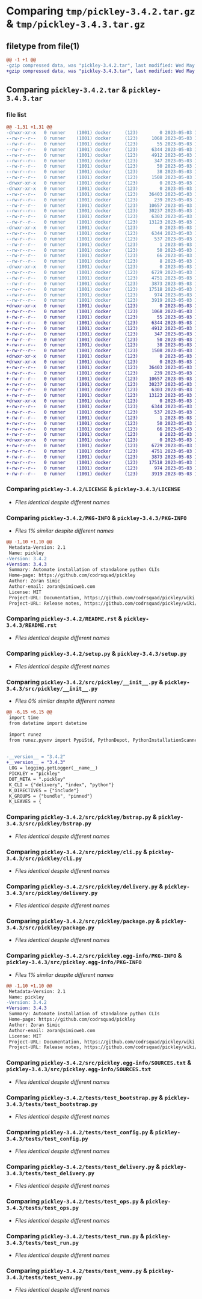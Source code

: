 # Comparing `tmp/pickley-3.4.2.tar.gz` & `tmp/pickley-3.4.3.tar.gz`

## filetype from file(1)

```diff
@@ -1 +1 @@
-gzip compressed data, was "pickley-3.4.2.tar", last modified: Wed May  3 18:07:31 2023, max compression
+gzip compressed data, was "pickley-3.4.3.tar", last modified: Wed May  3 18:49:49 2023, max compression
```

## Comparing `pickley-3.4.2.tar` & `pickley-3.4.3.tar`

### file list

```diff
@@ -1,31 +1,31 @@
-drwxr-xr-x   0 runner    (1001) docker     (123)        0 2023-05-03 18:07:31.444079 pickley-3.4.2/
--rw-r--r--   0 runner    (1001) docker     (123)     1068 2023-05-03 18:05:33.000000 pickley-3.4.2/LICENSE
--rw-r--r--   0 runner    (1001) docker     (123)       55 2023-05-03 18:05:33.000000 pickley-3.4.2/MANIFEST.in
--rw-r--r--   0 runner    (1001) docker     (123)     6344 2023-05-03 18:07:31.444079 pickley-3.4.2/PKG-INFO
--rw-r--r--   0 runner    (1001) docker     (123)     4912 2023-05-03 18:05:33.000000 pickley-3.4.2/README.rst
--rw-r--r--   0 runner    (1001) docker     (123)      347 2023-05-03 18:05:33.000000 pickley-3.4.2/SECURITY.md
--rw-r--r--   0 runner    (1001) docker     (123)       50 2023-05-03 18:05:33.000000 pickley-3.4.2/pyproject.toml
--rw-r--r--   0 runner    (1001) docker     (123)       38 2023-05-03 18:07:31.444079 pickley-3.4.2/setup.cfg
--rw-r--r--   0 runner    (1001) docker     (123)     1508 2023-05-03 18:05:33.000000 pickley-3.4.2/setup.py
-drwxr-xr-x   0 runner    (1001) docker     (123)        0 2023-05-03 18:07:31.440079 pickley-3.4.2/src/
-drwxr-xr-x   0 runner    (1001) docker     (123)        0 2023-05-03 18:07:31.444079 pickley-3.4.2/src/pickley/
--rw-r--r--   0 runner    (1001) docker     (123)    36403 2023-05-03 18:05:33.000000 pickley-3.4.2/src/pickley/__init__.py
--rw-r--r--   0 runner    (1001) docker     (123)      239 2023-05-03 18:05:33.000000 pickley-3.4.2/src/pickley/__main__.py
--rw-r--r--   0 runner    (1001) docker     (123)    10657 2023-05-03 18:05:33.000000 pickley-3.4.2/src/pickley/bstrap.py
--rw-r--r--   0 runner    (1001) docker     (123)    30237 2023-05-03 18:05:33.000000 pickley-3.4.2/src/pickley/cli.py
--rw-r--r--   0 runner    (1001) docker     (123)     6303 2023-05-03 18:05:33.000000 pickley-3.4.2/src/pickley/delivery.py
--rw-r--r--   0 runner    (1001) docker     (123)    13123 2023-05-03 18:05:33.000000 pickley-3.4.2/src/pickley/package.py
-drwxr-xr-x   0 runner    (1001) docker     (123)        0 2023-05-03 18:07:31.444079 pickley-3.4.2/src/pickley.egg-info/
--rw-r--r--   0 runner    (1001) docker     (123)     6344 2023-05-03 18:07:31.000000 pickley-3.4.2/src/pickley.egg-info/PKG-INFO
--rw-r--r--   0 runner    (1001) docker     (123)      537 2023-05-03 18:07:31.000000 pickley-3.4.2/src/pickley.egg-info/SOURCES.txt
--rw-r--r--   0 runner    (1001) docker     (123)        1 2023-05-03 18:07:31.000000 pickley-3.4.2/src/pickley.egg-info/dependency_links.txt
--rw-r--r--   0 runner    (1001) docker     (123)       50 2023-05-03 18:07:31.000000 pickley-3.4.2/src/pickley.egg-info/entry_points.txt
--rw-r--r--   0 runner    (1001) docker     (123)       66 2023-05-03 18:07:31.000000 pickley-3.4.2/src/pickley.egg-info/requires.txt
--rw-r--r--   0 runner    (1001) docker     (123)        8 2023-05-03 18:07:31.000000 pickley-3.4.2/src/pickley.egg-info/top_level.txt
-drwxr-xr-x   0 runner    (1001) docker     (123)        0 2023-05-03 18:07:31.444079 pickley-3.4.2/tests/
--rw-r--r--   0 runner    (1001) docker     (123)     6729 2023-05-03 18:05:33.000000 pickley-3.4.2/tests/test_bootstrap.py
--rw-r--r--   0 runner    (1001) docker     (123)     4751 2023-05-03 18:05:33.000000 pickley-3.4.2/tests/test_config.py
--rw-r--r--   0 runner    (1001) docker     (123)     3873 2023-05-03 18:05:33.000000 pickley-3.4.2/tests/test_delivery.py
--rw-r--r--   0 runner    (1001) docker     (123)    17518 2023-05-03 18:05:33.000000 pickley-3.4.2/tests/test_ops.py
--rw-r--r--   0 runner    (1001) docker     (123)      974 2023-05-03 18:05:33.000000 pickley-3.4.2/tests/test_run.py
--rw-r--r--   0 runner    (1001) docker     (123)     3919 2023-05-03 18:05:33.000000 pickley-3.4.2/tests/test_venv.py
+drwxr-xr-x   0 runner    (1001) docker     (123)        0 2023-05-03 18:49:49.117702 pickley-3.4.3/
+-rw-r--r--   0 runner    (1001) docker     (123)     1068 2023-05-03 18:48:04.000000 pickley-3.4.3/LICENSE
+-rw-r--r--   0 runner    (1001) docker     (123)       55 2023-05-03 18:48:04.000000 pickley-3.4.3/MANIFEST.in
+-rw-r--r--   0 runner    (1001) docker     (123)     6344 2023-05-03 18:49:49.117702 pickley-3.4.3/PKG-INFO
+-rw-r--r--   0 runner    (1001) docker     (123)     4912 2023-05-03 18:48:04.000000 pickley-3.4.3/README.rst
+-rw-r--r--   0 runner    (1001) docker     (123)      347 2023-05-03 18:48:04.000000 pickley-3.4.3/SECURITY.md
+-rw-r--r--   0 runner    (1001) docker     (123)       50 2023-05-03 18:48:04.000000 pickley-3.4.3/pyproject.toml
+-rw-r--r--   0 runner    (1001) docker     (123)       38 2023-05-03 18:49:49.117702 pickley-3.4.3/setup.cfg
+-rw-r--r--   0 runner    (1001) docker     (123)     1508 2023-05-03 18:48:04.000000 pickley-3.4.3/setup.py
+drwxr-xr-x   0 runner    (1001) docker     (123)        0 2023-05-03 18:49:49.113702 pickley-3.4.3/src/
+drwxr-xr-x   0 runner    (1001) docker     (123)        0 2023-05-03 18:49:49.113702 pickley-3.4.3/src/pickley/
+-rw-r--r--   0 runner    (1001) docker     (123)    36403 2023-05-03 18:48:04.000000 pickley-3.4.3/src/pickley/__init__.py
+-rw-r--r--   0 runner    (1001) docker     (123)      239 2023-05-03 18:48:04.000000 pickley-3.4.3/src/pickley/__main__.py
+-rw-r--r--   0 runner    (1001) docker     (123)    10657 2023-05-03 18:48:04.000000 pickley-3.4.3/src/pickley/bstrap.py
+-rw-r--r--   0 runner    (1001) docker     (123)    30237 2023-05-03 18:48:04.000000 pickley-3.4.3/src/pickley/cli.py
+-rw-r--r--   0 runner    (1001) docker     (123)     6303 2023-05-03 18:48:04.000000 pickley-3.4.3/src/pickley/delivery.py
+-rw-r--r--   0 runner    (1001) docker     (123)    13123 2023-05-03 18:48:04.000000 pickley-3.4.3/src/pickley/package.py
+drwxr-xr-x   0 runner    (1001) docker     (123)        0 2023-05-03 18:49:49.117702 pickley-3.4.3/src/pickley.egg-info/
+-rw-r--r--   0 runner    (1001) docker     (123)     6344 2023-05-03 18:49:49.000000 pickley-3.4.3/src/pickley.egg-info/PKG-INFO
+-rw-r--r--   0 runner    (1001) docker     (123)      537 2023-05-03 18:49:49.000000 pickley-3.4.3/src/pickley.egg-info/SOURCES.txt
+-rw-r--r--   0 runner    (1001) docker     (123)        1 2023-05-03 18:49:49.000000 pickley-3.4.3/src/pickley.egg-info/dependency_links.txt
+-rw-r--r--   0 runner    (1001) docker     (123)       50 2023-05-03 18:49:49.000000 pickley-3.4.3/src/pickley.egg-info/entry_points.txt
+-rw-r--r--   0 runner    (1001) docker     (123)       66 2023-05-03 18:49:49.000000 pickley-3.4.3/src/pickley.egg-info/requires.txt
+-rw-r--r--   0 runner    (1001) docker     (123)        8 2023-05-03 18:49:49.000000 pickley-3.4.3/src/pickley.egg-info/top_level.txt
+drwxr-xr-x   0 runner    (1001) docker     (123)        0 2023-05-03 18:49:49.117702 pickley-3.4.3/tests/
+-rw-r--r--   0 runner    (1001) docker     (123)     6729 2023-05-03 18:48:04.000000 pickley-3.4.3/tests/test_bootstrap.py
+-rw-r--r--   0 runner    (1001) docker     (123)     4751 2023-05-03 18:48:04.000000 pickley-3.4.3/tests/test_config.py
+-rw-r--r--   0 runner    (1001) docker     (123)     3873 2023-05-03 18:48:04.000000 pickley-3.4.3/tests/test_delivery.py
+-rw-r--r--   0 runner    (1001) docker     (123)    17518 2023-05-03 18:48:04.000000 pickley-3.4.3/tests/test_ops.py
+-rw-r--r--   0 runner    (1001) docker     (123)      974 2023-05-03 18:48:04.000000 pickley-3.4.3/tests/test_run.py
+-rw-r--r--   0 runner    (1001) docker     (123)     3919 2023-05-03 18:48:04.000000 pickley-3.4.3/tests/test_venv.py
```

### Comparing `pickley-3.4.2/LICENSE` & `pickley-3.4.3/LICENSE`

 * *Files identical despite different names*

### Comparing `pickley-3.4.2/PKG-INFO` & `pickley-3.4.3/PKG-INFO`

 * *Files 1% similar despite different names*

```diff
@@ -1,10 +1,10 @@
 Metadata-Version: 2.1
 Name: pickley
-Version: 3.4.2
+Version: 3.4.3
 Summary: Automate installation of standalone python CLIs
 Home-page: https://github.com/codrsquad/pickley
 Author: Zoran Simic
 Author-email: zoran@simicweb.com
 License: MIT
 Project-URL: Documentation, https://github.com/codrsquad/pickley/wiki
 Project-URL: Release notes, https://github.com/codrsquad/pickley/wiki/Release-notes
```

### Comparing `pickley-3.4.2/README.rst` & `pickley-3.4.3/README.rst`

 * *Files identical despite different names*

### Comparing `pickley-3.4.2/setup.py` & `pickley-3.4.3/setup.py`

 * *Files identical despite different names*

### Comparing `pickley-3.4.2/src/pickley/__init__.py` & `pickley-3.4.3/src/pickley/__init__.py`

 * *Files 0% similar despite different names*

```diff
@@ -6,15 +6,15 @@
 import time
 from datetime import datetime
 
 import runez
 from runez.pyenv import PypiStd, PythonDepot, PythonInstallationScanner, Version
 
 
-__version__ = "3.4.2"
+__version__ = "3.4.3"
 LOG = logging.getLogger(__name__)
 PICKLEY = "pickley"
 DOT_META = ".pickley"
 K_CLI = {"delivery", "index", "python"}
 K_DIRECTIVES = {"include"}
 K_GROUPS = {"bundle", "pinned"}
 K_LEAVES = {
```

### Comparing `pickley-3.4.2/src/pickley/bstrap.py` & `pickley-3.4.3/src/pickley/bstrap.py`

 * *Files identical despite different names*

### Comparing `pickley-3.4.2/src/pickley/cli.py` & `pickley-3.4.3/src/pickley/cli.py`

 * *Files identical despite different names*

### Comparing `pickley-3.4.2/src/pickley/delivery.py` & `pickley-3.4.3/src/pickley/delivery.py`

 * *Files identical despite different names*

### Comparing `pickley-3.4.2/src/pickley/package.py` & `pickley-3.4.3/src/pickley/package.py`

 * *Files identical despite different names*

### Comparing `pickley-3.4.2/src/pickley.egg-info/PKG-INFO` & `pickley-3.4.3/src/pickley.egg-info/PKG-INFO`

 * *Files 1% similar despite different names*

```diff
@@ -1,10 +1,10 @@
 Metadata-Version: 2.1
 Name: pickley
-Version: 3.4.2
+Version: 3.4.3
 Summary: Automate installation of standalone python CLIs
 Home-page: https://github.com/codrsquad/pickley
 Author: Zoran Simic
 Author-email: zoran@simicweb.com
 License: MIT
 Project-URL: Documentation, https://github.com/codrsquad/pickley/wiki
 Project-URL: Release notes, https://github.com/codrsquad/pickley/wiki/Release-notes
```

### Comparing `pickley-3.4.2/src/pickley.egg-info/SOURCES.txt` & `pickley-3.4.3/src/pickley.egg-info/SOURCES.txt`

 * *Files identical despite different names*

### Comparing `pickley-3.4.2/tests/test_bootstrap.py` & `pickley-3.4.3/tests/test_bootstrap.py`

 * *Files identical despite different names*

### Comparing `pickley-3.4.2/tests/test_config.py` & `pickley-3.4.3/tests/test_config.py`

 * *Files identical despite different names*

### Comparing `pickley-3.4.2/tests/test_delivery.py` & `pickley-3.4.3/tests/test_delivery.py`

 * *Files identical despite different names*

### Comparing `pickley-3.4.2/tests/test_ops.py` & `pickley-3.4.3/tests/test_ops.py`

 * *Files identical despite different names*

### Comparing `pickley-3.4.2/tests/test_run.py` & `pickley-3.4.3/tests/test_run.py`

 * *Files identical despite different names*

### Comparing `pickley-3.4.2/tests/test_venv.py` & `pickley-3.4.3/tests/test_venv.py`

 * *Files identical despite different names*


